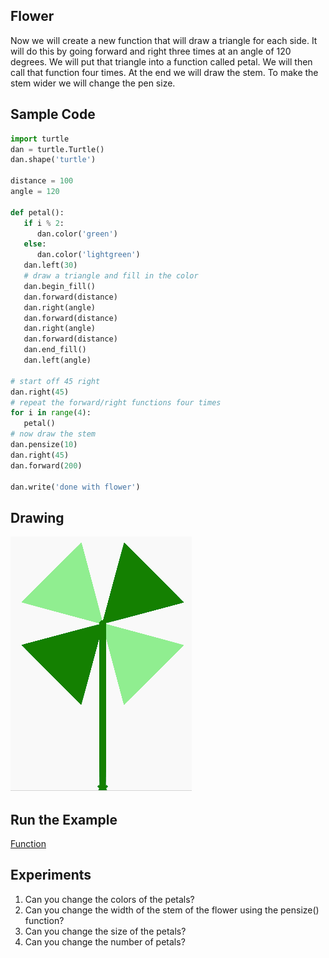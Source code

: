 ## Flower

Now we will create a new function that will draw a triangle for
each side.  It will do this by going forward and right three times
at an angle of 120 degrees.  We will put that triangle into a
function called petal.  We will then call that function four times.
At the end we will draw the stem.  To make the stem wider we will
change the pen size.

## Sample Code
```python
import turtle
dan = turtle.Turtle()
dan.shape('turtle')

distance = 100
angle = 120

def petal():
   if i % 2:
      dan.color('green')
   else:
      dan.color('lightgreen')
   dan.left(30)
   # draw a triangle and fill in the color
   dan.begin_fill()
   dan.forward(distance)
   dan.right(angle)
   dan.forward(distance)
   dan.right(angle)
   dan.forward(distance)
   dan.end_fill()
   dan.left(angle)

# start off 45 right
dan.right(45)
# repeat the forward/right functions four times
for i in range(4):
   petal()
# now draw the stem
dan.pensize(10)
dan.right(45)
dan.forward(200)
   
dan.write('done with flower')
```

## Drawing
![](../img/flower.png)

## Run the Example
[Function](https://trinket.io/python/0de967d3e2)


## Experiments
1. Can you change the colors of the petals?
2. Can you change the width of the stem of the flower using the pensize() function?
3. Can you change the size of the petals?
4. Can you change the number of petals?